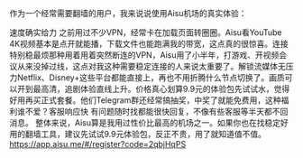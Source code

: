 作为一个经常需要翻墙的用户，我来说说使用Aisu机场的真实体验：

​​速度确实给力​​
之前用过不少VPN，经常卡在加载页面转圈圈。Aisu看YouTube 4K视频基本是点开就能播，下载文件也能跑满我的带宽，这点真的很惊喜。
​​连接特别稳​​
最烦那种用着用着突然断连的VPN，Aisu用了小半年，打游戏、开视频会议从来没掉过线，这点对我这种需要稳定连接的人来说太重要了。
​​解锁流媒体无压力​​
Netflix、Disney+这些平台都能直接上，再也不用折腾什么节点切换了。画质可以开到最高清，追剧体验直线上升。
​​价格真心划算​​
9.9元的体验包先试试水，觉得好用再买正式套餐。他们Telegram群还经常搞抽奖，中奖了就能免费用，这种福利谁不爱？
​​客服响应快​​
有问题随时找都能很快回复，不像有些客服等半天都不回消息。
整体来说，Aisu算是我用过性价比最高的机场之一。如果你也在找稳定好用的翻墙工具，建议先试试9.9元体验包，反正不贵，用了就知道值不值。
https://app.aisu.me/#/register?code=2qbjHqPS

